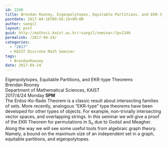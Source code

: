 ```yaml
---
id: 2246
title: Brendan Rooney, Eigenpolytopes, Equitable Partitions, and EKR-type Theorems
postdate: 2017-04-16T09:56:16+09:00
author: sangil
layout: post
guid: http://mathsci.kaist.ac.kr/~sangil/seminar/?p=2246
permalink: /2017-04-24/
categories:
  - "2017"
  - KAIST Discrete Math Seminar
tags:
  - BrendanRooney
date: 2017-04-24
---
```

<div class="talk">
  Eigenpolytopes, Equitable Partitions, and EKR-type Theorems
</div>

<div class="speaker">
  Brendan Rooney<br /> Department of Mathematical Sciences, KAIST
</div>

<div class="date">
  2017/4/24 Monday <strong>5PM</strong>
</div>

<div class="abstract">
  The Erdos-Ko-Rado Theorem is a classic result about intersecting families of sets. More recently, analogous &#8220;EKR-type” type theorems have been developed for other types of objects. For example, non-trivially intersecting vector spaces, and overlapping strings. In this seminar we will give a proof of the EKR Theorem for permutations in S<sub>n</sub> due to Godsil and Meagher. Along the way we will see some useful tools from algebraic graph theory. Namely, a bound on the maximum size of an independent set in a graph, equitable partitions, and eigenpolytopes.
</div>